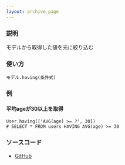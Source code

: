 ```yaml
---
layout: archive_page
---
```

### 説明
モデルから取得した値を元に絞り込む

### 使い方
    モデル.having(条件式)

### 例
#### 平均ageが30以上を取得
    User.having(['AVG(age) >= ?', 30])
    # SELECT * FROM users HAVING AVG(age) >= 30

### ソースコード
* [GitHub](https://github.com/rails/rails/blob/ac30e389ecfa0e26e3d44c1eda8488ddf63b3ecc/activerecord/lib/active_record/relation/query_methods.rb#L645)